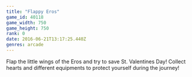 ```yaml
---
title: "Flappy Eros"
game_id: 40118
game_width: 750
game_height: 750
rank: 0
date: 2016-06-21T13:17:25.440Z
genres: arcade
---
```

Flap the little wings of the Eros and try to save St. Valentines Day! Collect hearts and different equipments to protect yourself during the journey!